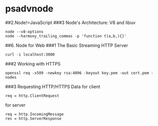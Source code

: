 # psadvnode
##2.Node!=JavaScript
###3 Node's Architecture: V8 and libuv
```
node --v8-options
node --harmony_trailing_commas -p 'function t(a,b,){}'
```

##6. Node for Web
###1 The Basic Streaming HTTP Server
```
curl -i localhost:3000
```

###2 Working with HTTPS
```
openssl req -x509 -newkey rsa:4096 -keyout key.pem -out cert.pem -nodes
```


###3 Requesting HTTP/HTTPS Data
for client
```
req = http.ClientRequest
```
for server
```
req = http.IncomingMessage
res = http.ServerResponse
```
